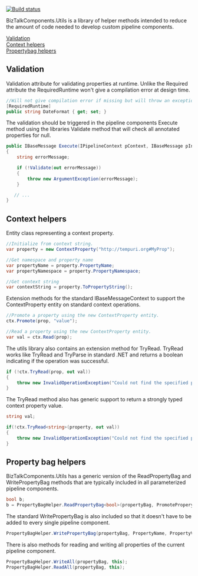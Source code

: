 [![Build status](https://ci.appveyor.com/api/projects/status/github/BizTalkComponents/Utils?branch=master)](https://ci.appveyor.com/api/projects/status/github/BizTalkComponents/Utilsy/branch/master)

BizTalkComponents.Utils is a library of helper methods intended to reduce the amount of code needed to develop custom pipeline components.

[Validation](#validation)  
[Context helpers](#contexthelpers)  
[Propertybag helpers](#propertybaghelpers)  

<a name="validation"/>

## Validation ##
Validation attribute for validating properties at runtime. Unlike the Required attribute the RequiredRuntime won't give a compilation error at design time.

```c#
//Will not give compilation error if missing but will throw an exception if it is missing at runtime.
[RequiredRuntime]
public string DateFormat { get; set; }
```
The validation should be triggered in the pipeline components Execute method using the libraries Validate method that will check all annotated properties for null.

```c#
public IBaseMessage Execute(IPipelineContext pContext, IBaseMessage pInMsg)
{
    string errorMessage;

    if (!Validate(out errorMessage))
    {
        throw new ArgumentException(errorMessage);
    }

   // ...
}
```
<a name="contexthelpers"/>

## Context helpers ##
Entity class representing a context property.

```c#
//Initialize from context string.
var property = new ContextProperty("http://tempuri.org#MyProp");

//Get namespace and property name
var propertyName = property.PropertyName;
var propertyNamespace = property.PropertyNamespace;

//Get context string
var contextString = property.ToPropertyString();
```

Extension methods for the standard IBaseMessageContext to support the ContextProperty entity on standard context operations.

```c#
//Promote a property using the new ContextProperty entity.
ctx.Promote(prop, "value");

//Read a property using the new ContextProperty entity.
var val = ctx.Read(prop);
```

The utils library also contains an extension method for TryRead. TryRead works like TryRead and TryParse in standard .NET and returns a boolean indicating if the operation was successful.

```c#
if (!ctx.TryRead(prop, out val))
{
	throw new InvalidOperationException("Could not find the specified property in BizTalk context.");
}
```

The TryRead method also has generic support to return a strongly typed context property value.

```c#
string val;

if(!ctx.TryRead<string>(property, out val))
{
	throw new InvalidOperationException("Could not find the specified property in BizTalk context.");
}
```
## Property bag helpers ##

<a name="propertybaghelpers"/>
BizTalkComponents.Utils has a generic version of the ReadPropertyBag and WritePropertyBag methods that are typically included in all parameterized pipeline components.

```c#
bool b;
b = PropertyBagHelper.ReadPropertyBag<bool>(propertyBag, PromoteProperytName);
```

The standard WritePropertyBag is also included so that it doesn't have to be added to every single pipeline component.

```c#
PropertyBagHelper.WritePropertyBag(propertyBag, PropertyName, PropertyValue);
```

There is also methods for reading and writing all properties of the current pipeline component.
```c#
PropertyBagHelper.WriteAll(propertyBag, this);
PropertyBagHelper.ReadAll(propertyBag, this);
```

